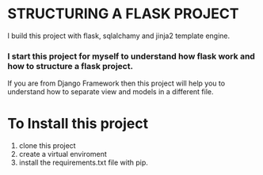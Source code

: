 # STRUCTURING A FLASK PROJECT 


I build this project with flask, sqlalchamy and jinja2 template engine. 


### I start this project for myself to understand how flask work and how to structure a flask project.  


If you are from Django Framework then this project will help you to understand how to separate view and models in a different file.


# To Install this project 

1. clone this project 
2. create a virtual enviroment 
3. install the requirements.txt file with pip. 
